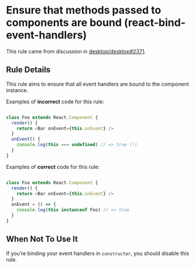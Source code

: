 # Ensure that methods passed to components are bound (react-bind-event-handlers)

This rule came from discussion in [desktop/desktop#2371](https://github.com/desktop/desktop/issues/2371).

## Rule Details

This rule aims to ensure that all event handlers are bound to the component instance.

Examples of **incorrect** code for this rule:

```js

class Foo extends React.Component {
  render() {
    return <Bar onEvent={this.onEvent} />
  }
  onEvent() {
    console.log(this === undefined) // => true (!)
  }
}

```

Examples of **correct** code for this rule:

```js

class Foo extends React.Component {
  render() {
    return <Bar onEvent={this.onEvent} />
  }
  onEvent = () => {
    console.log(this instanceof Foo) // => true
  }
}

```

## When Not To Use It

If you’re binding your event handlers in `constructor`, you should disable this rule.
